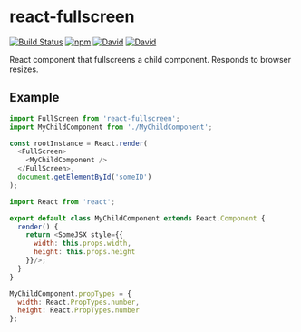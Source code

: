 # react-fullscreen
[![Build Status](https://snap-ci.com/ThomWright/react-fullscreen/branch/master/build_image)](https://snap-ci.com/ThomWright/react-fullscreen/branch/master)
[![npm](https://img.shields.io/npm/v/react-fullscreen.svg?style=flat-square)](https://www.npmjs.com/package/react-fullscreen)
[![David](https://img.shields.io/david/ThomWright/react-fullscreen.svg?style=flat-square)](https://david-dm.org/ThomWright/react-fullscreen)
[![David](https://img.shields.io/david/dev/ThomWright/react-fullscreen.svg?style=flat-square)](https://david-dm.org/ThomWright/react-fullscreen#info=devDependencies)

React component that fullscreens a child component. Responds to browser resizes.

## Example

```javascript
import FullScreen from 'react-fullscreen';
import MyChildComponent from './MyChildComponent';

const rootInstance = React.render(
  <FullScreen>
    <MyChildComponent />
  </FullScreen>,
  document.getElementById('someID')
);
```

```javascript
import React from 'react';

export default class MyChildComponent extends React.Component {
  render() {
    return <SomeJSX style={{
      width: this.props.width,
      height: this.props.height
    }}/>;
  }
}

MyChildComponent.propTypes = {
  width: React.PropTypes.number,
  height: React.PropTypes.number
};
```

